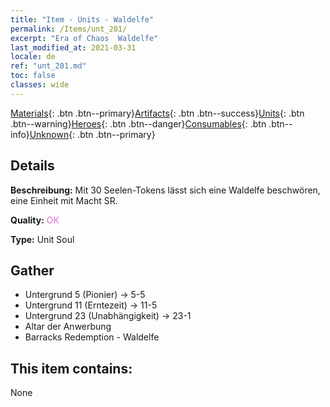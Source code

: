 ```yaml
---
title: "Item - Units - Waldelfe"
permalink: /Items/unt_201/
excerpt: "Era of Chaos  Waldelfe"
last_modified_at: 2021-03-31
locale: de
ref: "unt_201.md"
toc: false
classes: wide
---
```

 [Materials](/de/Items/){: .btn .btn--primary}[Artifacts](/de/Items/Artifacts/){: .btn .btn--success}[Units](/de/Items/Units/){: .btn .btn--warning}[Heroes](/de/Items/Heroes/){: .btn .btn--danger}[Consumables](/de/Items/Consumables/){: .btn .btn--info}[Unknown](/de/Items/Unknown/){: .btn .btn--primary}

## Details
 **Beschreibung:** Mit 30 Seelen-Tokens lässt sich eine Waldelfe beschwören, eine Einheit mit Macht SR.

 **Quality:** <span style="color: #DA70D6">OK</span>

 **Type:** Unit Soul

## Gather

*    Untergrund 5 (Pionier) -> 5-5 
*    Untergrund 11 (Erntezeit) -> 11-5 
*    Untergrund 23 (Unabhängigkeit) -> 23-1 
*    Altar der Anwerbung 
*    Barracks Redemption - Waldelfe 

## This item contains:

  None


